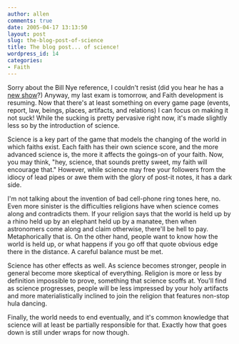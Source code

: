 ```yaml
---
author: allen
comments: true
date: 2005-04-17 13:13:50
layout: post
slug: the-blog-post-of-science
title: The blog post... of science!
wordpress_id: 14
categories:
- Faith
---
```


Sorry about the Bill Nye reference, I couldn't resist (did you hear he has a [new show](http://www.eyesofnye.org/)?) Anyway, my last exam is tomorrow, and Faith development is resuming. Now that there's at least something on every game page (events, report, law, beings, places, artifacts, and relations) I can focus on making it not suck! While the sucking is pretty pervasive right now, it's made slightly less so by the introduction of science.

Science is a key part of the game that models the changing of the world in which faiths exist. Each faith has their own science score, and the more advanced science is, the more it affects the goings-on of your faith. Now, you may think, "hey, science, that sounds pretty sweet, my faith will encourage that." However, while science may free your followers from the idiocy of lead pipes or awe them with the glory of post-it notes, it has a dark side.

I'm not talking about the invention of bad cell-phone ring tones here, no. Even more sinister is the difficulties religions have when science comes along and contradicts them. If your religion says that the world is held up by a rhino held up by an elephant held up by a manatee, then when astronomers come along and claim otherwise, there'll be hell to pay. Metaphorically that is. On the other hand, people want to know how the world is held up, or what happens if you go off that quote obvious edge there in the distance. A careful balance must be met.

Science has other effects as well. As science becomes stronger, people in general become more skeptical of everything. Religion is more or less by definition impossible to prove, something that science scoffs at. You'll find as science progresses, people will be less impressed by your holy artifacts and more materialistically inclined to join the religion that features non-stop hula dancing.

Finally, the world needs to end eventually, and it's common knowledge that science will at least be partially responsible for that. Exactly how that goes down is still under wraps for now though.
